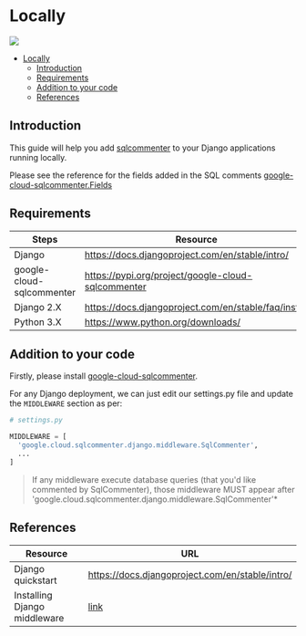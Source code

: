 # Locally
![](/opentelemetry-sqlcommenter/images/locally-logo.png)


- [Locally](#locally)
    - [Introduction](#introduction)
    - [Requirements](#requirements)
    - [Addition to your code](#addition-to-your-code)
    - [References](#references)


## Introduction

This guide will help you add [sqlcommenter](https://github.com/open-telemetry/opentelemetry-sqlcommenter) to your Django applications running locally.

Please see the reference for the fields added in the SQL comments [google-cloud-sqlcommenter.Fields](README.md/#fields)

## Requirements

| Steps                     | Resource                                             |
| ------------------------- | ---------------------------------------------------- |
| Django                    | <https://docs.djangoproject.com/en/stable/intro/>      |
| google-cloud-sqlcommenter | <https://pypi.org/project/google-cloud-sqlcommenter>   |
| Django 2.X                | <https://docs.djangoproject.com/en/stable/faq/install> |
| Python 3.X                | <https://www.python.org/downloads/>                    |

## Addition to your code

Firstly, please install [google-cloud-sqlcommenter](README.md#installation).

For any Django deployment, we can just edit our settings.py file and update the `MIDDLEWARE` section as per:

```python
# settings.py

MIDDLEWARE = [
  'google.cloud.sqlcommenter.django.middleware.SqlCommenter',
  ...
]
```

>If any middleware execute database queries (that you'd like commented by SqlCommenter), those middleware MUST appear after
'google.cloud.sqlcommenter.django.middleware.SqlCommenter'*


## References

| Resource                     | URL                                              |
| ---------------------------- | ------------------------------------------------ |
| Django quickstart            | <https://docs.djangoproject.com/en/stable/intro/>  |
| Installing Django middleware | [link](README.md/#installation) |